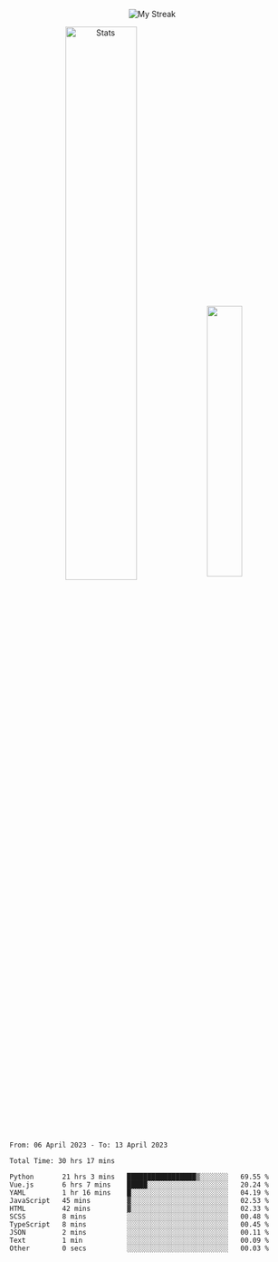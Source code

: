 <p align="center">
<picture>
  <source media="(prefers-color-scheme: dark)" srcset="http://github-readme-streak-stats.herokuapp.com?user=semolik&theme=dark&hide_border=true&background=DD272700">
  <img alt="My Streak" src="http://github-readme-streak-stats.herokuapp.com?user=semolik&hide_border=true">
</picture>
</p>
<div align="center">
  <picture>
    <source media="(prefers-color-scheme: dark)" srcset="https://github-readme-stats.vercel.app/api?username=semolik&show_icons=true&bg_color=DD272700&hide_border=true&theme=dark">
        <img alt="Stats" src="https://github-readme-stats.vercel.app/api?username=semolik&show_icons=true&bg_color=DD272700&hide_border=true" width="50%" >
  </picture>
  <sup>
  <picture>
  <source media="(prefers-color-scheme: dark)" srcset="https://github-readme-stats.vercel.app/api/top-langs/?username=semolik&layout=compact&hide_border=true&bg_color=DD272700&theme=dark">
  <img src="https://github-readme-stats.vercel.app/api/top-langs/?username=semolik&layout=compact&hide_border=true" width="35%" />
  </picture>
  </sup>
</div>
<!--START_SECTION:waka-->

```text
From: 06 April 2023 - To: 13 April 2023

Total Time: 30 hrs 17 mins

Python       21 hrs 3 mins   █████████████████▒░░░░░░░   69.55 %
Vue.js       6 hrs 7 mins    █████░░░░░░░░░░░░░░░░░░░░   20.24 %
YAML         1 hr 16 mins    █░░░░░░░░░░░░░░░░░░░░░░░░   04.19 %
JavaScript   45 mins         ▓░░░░░░░░░░░░░░░░░░░░░░░░   02.53 %
HTML         42 mins         ▓░░░░░░░░░░░░░░░░░░░░░░░░   02.33 %
SCSS         8 mins          ░░░░░░░░░░░░░░░░░░░░░░░░░   00.48 %
TypeScript   8 mins          ░░░░░░░░░░░░░░░░░░░░░░░░░   00.45 %
JSON         2 mins          ░░░░░░░░░░░░░░░░░░░░░░░░░   00.11 %
Text         1 min           ░░░░░░░░░░░░░░░░░░░░░░░░░   00.09 %
Other        0 secs          ░░░░░░░░░░░░░░░░░░░░░░░░░   00.03 %
```

<!--END_SECTION:waka-->

